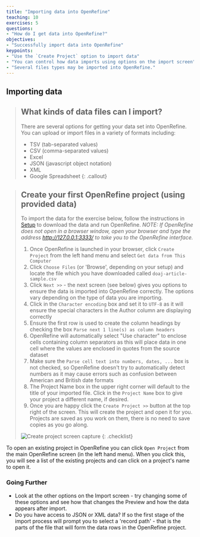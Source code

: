```yaml
---
title: "Importing data into OpenRefine"
teaching: 10
exercises: 5
questions:
- "How do I get data into OpenRefine?"
objectives:
- "Successfully import data into OpenRefine"
keypoints:
- "Use the `Create Project` option to import data"
- "You can control how data imports using options on the import screen"
- "Several files types may be imported into OpenRefine."
---
```


## Importing data

>## What kinds of data files can I import?
>There are several options for getting your data set into OpenRefine. You can upload or import files in a variety of formats including:
>
>* TSV (tab-separated values)
>* CSV (comma-separated values)
>* Excel
>* JSON (javascript object notation)
>* XML
>* Google Spreadsheet
{: .callout}

>## Create your first OpenRefine project (using provided data)
>
> To import the data for the exercise below, follow the instructions in [Setup](https://librarycarpentry.github.io/lc-open-refine/setup.html) to download the data and run OpenRefine. *NOTE: If OpenRefine does not open in a browser window, open your browser and type the address <http://127.0.0.1:3333/> to take you to the OpenRefine interface.*
>
>1. Once OpenRefine is launched in your browser, click `Create Project` from the left hand menu and select `Get data from This Computer`
>2. Click `Choose Files` (or 'Browse', depending on your setup) and locate the file which you have downloaded called `doaj-article-sample.csv`
>3. Click `Next >>` - the next screen (see below) gives you options to ensure the data is imported into OpenRefine correctly. The options vary depending on the type of data you are importing.
>4. Click in the `Character encoding` box and set it to `UTF-8` as it will ensure the special characters in the Author column are displaying correctly
>5. Ensure the first row is used to create the column headings by checking the box `Parse next 1 line(s) as column headers`
>6. OpenRefine will automatically select "Use character" to enclose cells containing column separators as this will place data in one cell where the values are enclosed in quotes from the source dataset
>7. Make sure the `Parse cell text into numbers, dates, ...` box is not checked, so OpenRefine doesn't try to automatically detect numbers as it may cause errors such as confusion between American and British date formats
>8. The Project Name box in the upper right corner will default to the title of your imported file. Click in the `Project Name` box to give your project a different name, if desired.
>9. Once you are happy click the `Create Project >>` button at the top right of the screen. This will create the project and open it for you. Projects are saved as you work on them, there is no need to save copies as you go along.
>   
> ![Create project screen capture](../assets/img/openrefine_ui.png)
{: .checklist}

To open an existing project in OpenRefine you can click `Open Project` from the main OpenRefine screen (in the left hand menu). When you click this, you will see a list of the existing projects and can click on a project's name to open it.

### Going Further
* Look at the other options on the Import screen - try changing some of these options and see how that changes the Preview and how the data appears after import.
* Do you have access to JSON or XML data? If so the first stage of the import process will prompt you to select a 'record path' - that is the parts of the file that will form the data rows in the OpenRefine project.
